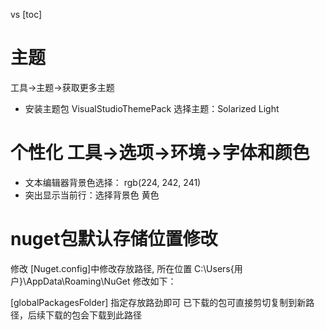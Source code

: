 vs
[toc]

# 主题

工具->主题->获取更多主题
- 安装主题包 VisualStudioThemePack
  选择主题：Solarized Light 

# 个性化 工具->选项->环境->字体和颜色
- 文本编辑器背景色选择： rgb(224, 242, 241)
- 突出显示当前行：选择背景色 黄色

# nuget包默认存储位置修改
修改 [Nuget.config]中修改存放路径, 所在位置 C:\Users\{用户}\AppData\Roaming\NuGet
修改如下：

<?xml version="1.0" encoding="utf-8"?>
<configuration>
  <packageSources>
    <add key="nuget.org" value="https://api.nuget.org/v3/index.json" protocolVersion="3" />
  </packageSources>
  <config>
    <add key="globalPackagesFolder" value="D:\Program\.nuget\packages" />
  </config>
</configuration> 

[globalPackagesFolder] 指定存放路劲即可
已下载的包可直接剪切复制到新路径，后续下载的包会下载到此路径


